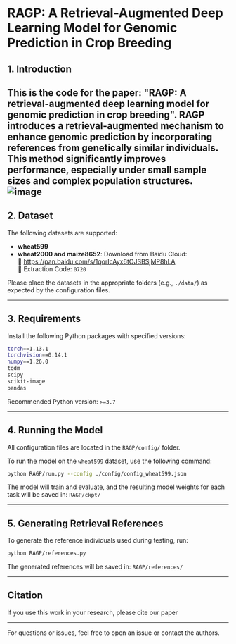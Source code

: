 # RAGP: A Retrieval-Augmented Deep Learning Model for Genomic Prediction in Crop Breeding

## 1. Introduction

This is the code for the paper: **"RAGP: A retrieval-augmented deep learning model for genomic prediction in crop breeding"**. RAGP introduces a retrieval-augmented mechanism to enhance genomic prediction by incorporating references from genetically similar individuals. This method significantly improves performance, especially under small sample sizes and complex population structures.
![image](xxx.png)
---

## 2. Dataset

The following datasets are supported:
- **wheat599**
- **wheat2000 and maize8652**: Download from Baidu Cloud:  
  🔗 https://pan.baidu.com/s/1qorIcAyx6tOJSBSjMP8hLA  
  🔑 Extraction Code: `0720`


Please place the datasets in the appropriate folders (e.g., `./data/`) as expected by the configuration files.

---

## 3. Requirements

Install the following Python packages with specified versions:

```bash
torch==1.13.1
torchvision==0.14.1
numpy==1.26.0
tqdm
scipy
scikit-image
pandas
```

Recommended Python version: `>=3.7`

---

## 4. Running the Model

All configuration files are located in the `RAGP/config/` folder.

To run the model on the `wheat599` dataset, use the following command:

```bash
python RAGP/run.py --config ./config/config_wheat599.json
```

The model will train and evaluate, and the resulting model weights for each task will be saved in: `RAGP/ckpt/`

---

## 5. Generating Retrieval References

To generate the reference individuals used during testing, run:

```bash
python RAGP/references.py
```

The generated references will be saved in:
`RAGP/references/`

---

## Citation

If you use this work in your research, please cite our paper


---


For questions or issues, feel free to open an issue or contact the authors.
